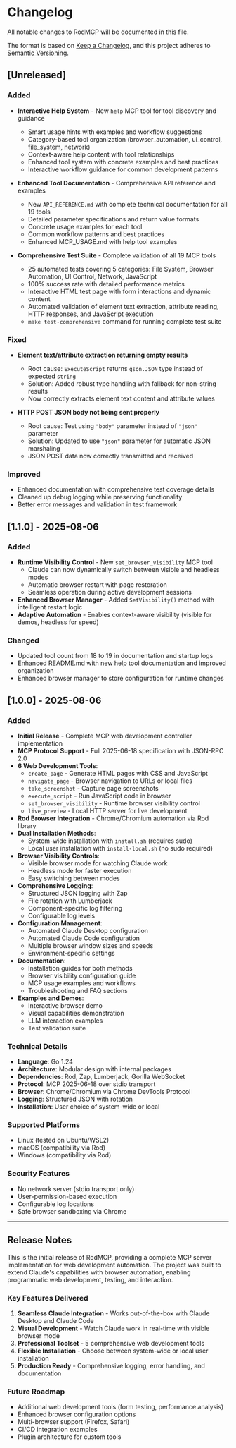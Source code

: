 # Changelog

All notable changes to RodMCP will be documented in this file.

The format is based on [Keep a Changelog](https://keepachangelog.com/en/1.0.0/),
and this project adheres to [Semantic Versioning](https://semver.org/spec/v2.0.0.html).

## [Unreleased]

### Added
- **Interactive Help System** - New `help` MCP tool for tool discovery and guidance
  - Smart usage hints with examples and workflow suggestions
  - Category-based tool organization (browser_automation, ui_control, file_system, network)
  - Context-aware help content with tool relationships
  - Enhanced tool system with concrete examples and best practices
  - Interactive workflow guidance for common development patterns

- **Enhanced Tool Documentation** - Comprehensive API reference and examples
  - New `API_REFERENCE.md` with complete technical documentation for all 19 tools
  - Detailed parameter specifications and return value formats
  - Concrete usage examples for each tool
  - Common workflow patterns and best practices
  - Enhanced MCP_USAGE.md with help tool examples

- **Comprehensive Test Suite** - Complete validation of all 19 MCP tools
  - 25 automated tests covering 5 categories: File System, Browser Automation, UI Control, Network, JavaScript
  - 100% success rate with detailed performance metrics
  - Interactive HTML test page with form interactions and dynamic content  
  - Automated validation of element text extraction, attribute reading, HTTP responses, and JavaScript execution
  - `make test-comprehensive` command for running complete test suite

### Fixed
- **Element text/attribute extraction returning empty results**
  - Root cause: `ExecuteScript` returns `gson.JSON` type instead of expected `string` 
  - Solution: Added robust type handling with fallback for non-string results
  - Now correctly extracts element text content and attribute values

- **HTTP POST JSON body not being sent properly**  
  - Root cause: Test using `"body"` parameter instead of `"json"` parameter
  - Solution: Updated to use `"json"` parameter for automatic JSON marshaling
  - JSON POST data now correctly transmitted and received

### Improved
- Enhanced documentation with comprehensive test coverage details
- Cleaned up debug logging while preserving functionality
- Better error messages and validation in test framework

## [1.1.0] - 2025-08-06

### Added  
- **Runtime Visibility Control** - New `set_browser_visibility` MCP tool
  - Claude can now dynamically switch between visible and headless modes
  - Automatic browser restart with page restoration
  - Seamless operation during active development sessions
- **Enhanced Browser Manager** - Added `SetVisibility()` method with intelligent restart logic  
- **Adaptive Automation** - Enables context-aware visibility (visible for demos, headless for speed)

### Changed
- Updated tool count from 18 to 19 in documentation and startup logs
- Enhanced README.md with new help tool documentation and improved organization
- Enhanced browser manager to store configuration for runtime changes

## [1.0.0] - 2025-08-06

### Added
- **Initial Release** - Complete MCP web development controller implementation
- **MCP Protocol Support** - Full 2025-06-18 specification with JSON-RPC 2.0
- **6 Web Development Tools**:
  - `create_page` - Generate HTML pages with CSS and JavaScript
  - `navigate_page` - Browser navigation to URLs or local files  
  - `take_screenshot` - Capture page screenshots
  - `execute_script` - Run JavaScript code in browser
  - `set_browser_visibility` - Runtime browser visibility control
  - `live_preview` - Local HTTP server for live development
- **Rod Browser Integration** - Chrome/Chromium automation via Rod library
- **Dual Installation Methods**:
  - System-wide installation with `install.sh` (requires sudo)
  - Local user installation with `install-local.sh` (no sudo required)
- **Browser Visibility Controls**:
  - Visible browser mode for watching Claude work
  - Headless mode for faster execution
  - Easy switching between modes
- **Comprehensive Logging**:
  - Structured JSON logging with Zap
  - File rotation with Lumberjack
  - Component-specific log filtering
  - Configurable log levels
- **Configuration Management**:
  - Automated Claude Desktop configuration
  - Automated Claude Code configuration  
  - Multiple browser window sizes and speeds
  - Environment-specific settings
- **Documentation**:
  - Installation guides for both methods
  - Browser visibility configuration guide
  - MCP usage examples and workflows
  - Troubleshooting and FAQ sections
- **Examples and Demos**:
  - Interactive browser demo
  - Visual capabilities demonstration
  - LLM interaction examples
  - Test validation suite

### Technical Details
- **Language**: Go 1.24
- **Architecture**: Modular design with internal packages
- **Dependencies**: Rod, Zap, Lumberjack, Gorilla WebSocket
- **Protocol**: MCP 2025-06-18 over stdio transport
- **Browser**: Chrome/Chromium via Chrome DevTools Protocol
- **Logging**: Structured JSON with rotation
- **Installation**: User choice of system-wide or local

### Supported Platforms
- Linux (tested on Ubuntu/WSL2)
- macOS (compatibility via Rod)
- Windows (compatibility via Rod)

### Security Features
- No network server (stdio transport only)
- User-permission-based execution
- Configurable log locations
- Safe browser sandboxing via Chrome

---

## Release Notes

This is the initial release of RodMCP, providing a complete MCP server implementation for web development automation. The project was built to extend Claude's capabilities with browser automation, enabling programmatic web development, testing, and interaction.

### Key Features Delivered
1. **Seamless Claude Integration** - Works out-of-the-box with Claude Desktop and Claude Code
2. **Visual Development** - Watch Claude work in real-time with visible browser mode  
3. **Professional Toolset** - 5 comprehensive web development tools
4. **Flexible Installation** - Choose between system-wide or local user installation
5. **Production Ready** - Comprehensive logging, error handling, and documentation

### Future Roadmap
- Additional web development tools (form testing, performance analysis)
- Enhanced browser configuration options
- Multi-browser support (Firefox, Safari)
- CI/CD integration examples
- Plugin architecture for custom tools